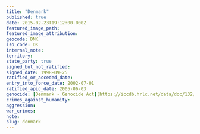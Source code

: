 ```yaml
---
title: "Denmark"
published: true
date: 2015-02-23T19:12:00.000Z
featured_image_path:
featured_image_attribution:
geocode: DNK
iso_code: DK
internal_note:
territory:
state_party: true
signed_but_not_ratified:
signed_date: 1998-09-25
ratified_or_acceded_date:
entry_into_force_date: 2002-07-01
ratified_apic_date: 2005-06-03
genocide: [Denmark - Genocide Act](https://iccdb.hrlc.net/data/doc/132/keyword/46/)
crimes_against_humanity:
aggression:
war_crimes:
note:
slug: denmark
---
```

